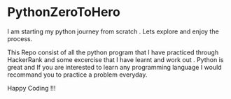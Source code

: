 # PythonZeroToHero
I am starting my python journey from scratch . Lets explore and enjoy the process.

This Repo consist of all the python program that I have practiced through HackerRank and some excercise that I have learnt and work out .
Python is great and If you are interested to learn any programming language I would recommand you to practice a problem everyday.

Happy Coding !!!

